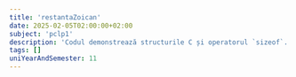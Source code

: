 ```yaml
---
title: 'restantaZoican'
date: 2025-02-05T02:00:00+02:00
subject: 'pclp1'
description: 'Codul demonstrează structurile C și operatorul `sizeof`. Explică modul în care alinierea datelor și padding-ul afectează dimensiunea reală a unei structuri în memorie, un concept cheie în gestionarea memoriei.'
tags: []
uniYearAndSemester: 11
---
```


